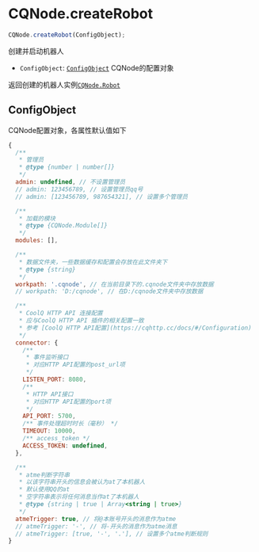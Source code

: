 # CQNode.createRobot
```javascript
CQNode.createRobot(ConfigObject);
```
创建并启动机器人  

- `ConfigObject`: [`ConfigObject`](#configobject) CQNode的配置对象

返回创建的机器人实例[`CQNode.Robot`](./robot)

## ConfigObject
CQNode配置对象，各属性默认值如下
```javascript
{
  /** 
   * 管理员
   * @type {number | number[]}
   */
  admin: undefined, // 不设置管理员
  // admin: 123456789, // 设置管理员qq号
  // admin: [123456789, 987654321], // 设置多个管理员

  /**
   * 加载的模块
   * @type {CQNode.Module[]}
   */
  modules: [],

  /**
   * 数据文件夹，一些数据缓存和配置会存放在此文件夹下
   * @type {string}
   */
  workpath: '.cqnode', // 在当前目录下的.cqnode文件夹中存放数据
  // workpath: 'D:/cqnode', // 在D:/cqnode文件夹中存放数据

  /**
   * CoolQ HTTP API 连接配置
   * 应与CoolQ HTTP API 插件的相关配置一致
   * 参考 [CoolQ HTTP API配置](https://cqhttp.cc/docs/#/Configuration)
   */
  connector: {
    /**
     * 事件监听接口
     * 对应HTTP API配置的post_url项
     */
    LISTEN_PORT: 8080,
    /**
     * HTTP API接口  
     * 对应HTTP API配置的port项
     */
    API_PORT: 5700,
    /** 事件处理超时时长（毫秒） */
    TIMEOUT: 10000,
    /** access_token */
    ACCESS_TOKEN: undefined,
  },

  /**
   * atme判断字符串  
   * 以该字符串开头的信息会被认为at了本机器人  
   * 默认使用QQ的at  
   * 空字符串表示将任何消息当作at了本机器人
   * @type {string | true | Array<string | true>}
   */
  atmeTrigger: true, // 将@本账号开头的消息作为atme
  // atmeTrigger: '-', // 将-开头的消息作为atme消息
  // atmeTrigger: [true, '-', '.'], // 设置多个atme判断规则
}
```
